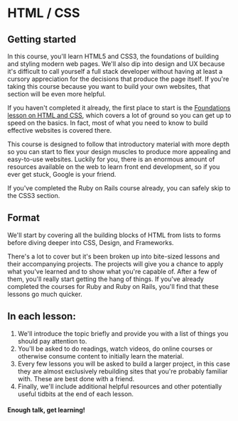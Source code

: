 # HTML / CSS

## Getting started

In this course, you'll learn HTML5 and CSS3, the foundations of building and styling modern web pages. We'll also dip into design and UX because it's difficult to call yourself a full stack developer without having at least a cursory appreciation for the decisions that produce the page itself. If you're taking this course because you want to build your own websites, that section will be even more helpful.

If you haven't completed it already, the first place to start is the [Foundations lesson on HTML and CSS](/courses/foundations/lessons/html-and-css-basics), which covers a lot of ground so you can get up to speed on the basics. In fact, most of what you need to know to build effective websites is covered there.

This course is designed to follow that introductory material with more depth so you can start to flex your design muscles to produce more appealing and easy-to-use websites. Luckily for you, there is an enormous amount of resources available on the web to learn front end development, so if you ever get stuck, Google is your friend.

If you've completed the Ruby on Rails course already, you can safely skip to the CSS3 section.

## Format

We'll start by covering all the building blocks of HTML from lists to forms before diving deeper into CSS, Design, and Frameworks.

There's a lot to cover but it's been broken up into bite-sized lessons and their accompanying projects. The projects will give you a chance to apply what you've learned and to show what you're capable of. After a few of them, you'll really start getting the hang of things. If you've already completed the courses for Ruby and Ruby on Rails, you'll find that these lessons go much quicker.

## In each lesson:

1. We'll introduce the topic briefly and provide you with a list of things you should pay attention to.
2. You'll be asked to do readings, watch videos, do online courses or otherwise consume content to initially learn the material.
3. Every few lessons you will be asked to build a larger project, in this case they are almost exclusively rebuilding sites that you're probably familiar with.  These are best done with a friend.
4. Finally, we'll include additional helpful resources and other potentially useful tidbits at the end of each lesson.

#### Enough talk, get learning!

